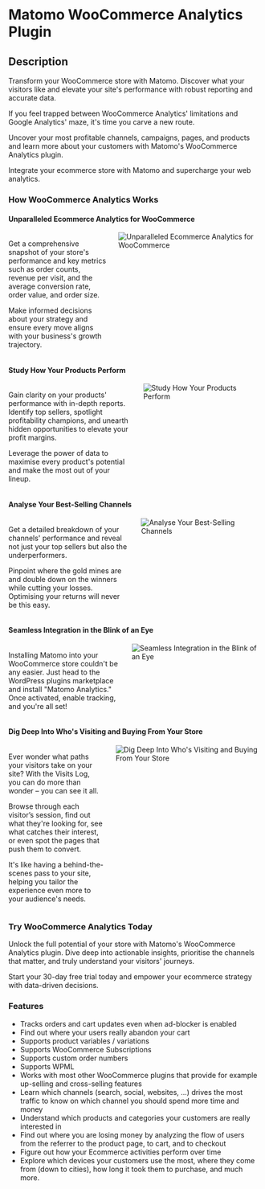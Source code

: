 # Matomo WooCommerce Analytics Plugin

## Description

Transform your WooCommerce store with Matomo. Discover what your visitors like and elevate your site's performance with robust reporting and accurate data.

If you feel trapped between WooCommerce Analytics' limitations and Google Analytics' maze, it's time you carve a new route.

Uncover your most profitable channels, campaigns, pages, and products and learn more about your customers with Matomo's WooCommerce Analytics plugin.

Integrate your ecommerce store with Matomo and supercharge your web analytics.

### How WooCommerce Analytics Works

#### Unparalleled Ecommerce Analytics for WooCommerce

<div class="main-div-readme" style="display: flex;height: auto;">
<div class="left-div-readme" style="width: 50%;">
<p>Get a comprehensive snapshot of your store's performance and key metrics such as order counts, revenue per visit, and the average conversion rate, order value, and order size.</p>
<p>Make informed decisions about your strategy and ensure every move aligns with your business's growth trajectory.</p>
</div>
<div class="right-div-readme" style="flex-grow: 1;">
<img src="https://plugins.matomo.org/img/WooCommerceAnalytics/image1.png" style="margin-left: 24px;" alt="Unparalleled Ecommerce Analytics for WooCommerce">
</div>
</div>

#### Study How Your Products Perform

<div class="main-div-readme" style="display: flex;height: auto;">
<div class="left-div-readme" style="width: 50%;">
<p>Gain clarity on your products' performance with in-depth reports. Identify top sellers, spotlight profitability champions, and unearth hidden opportunities to elevate your profit margins.</p>
<p>Leverage the power of data to maximise every product's potential and make the most out of your lineup.</p>
</div>
<div class="right-div-readme" style="flex-grow: 1;">
<img src="https://plugins.matomo.org/img/WooCommerceAnalytics/image2.jpg" style="margin-left: 24px;" alt="Study How Your Products Perform">
</div>
</div>

#### Analyse Your Best-Selling Channels

<div class="main-div-readme" style="display: flex;height: auto;">
<div class="left-div-readme" style="width: 50%;">
<p>Get a detailed breakdown of your channels' performance and reveal not just your top sellers but also the underperformers.</p>
<p>Pinpoint where the gold mines are and double down on the winners while cutting your losses. Optimising your returns will never be this easy.</p>
</div>
<div class="right-div-readme" style="flex-grow: 1;">
<img src="https://plugins.matomo.org/img/WooCommerceAnalytics/image3.jpg" style="margin-left: 24px;" alt="Analyse Your Best-Selling Channels">
</div>
</div>

#### Seamless Integration in the Blink of an Eye

<div class="main-div-readme" style="display: flex;height: auto;">
<div class="left-div-readme" style="width: 50%;">
<p>Installing Matomo into your WooCommerce store couldn't be any easier. Just head to the WordPress plugins marketplace and install "Matomo Analytics." Once activated, enable tracking, and you're all set!</p>
</div>
<div class="right-div-readme" style="flex-grow: 1;">
<img src="https://plugins.matomo.org/img/WooCommerceAnalytics/image4.png" style="margin-left: 24px;" alt="Seamless Integration in the Blink of an Eye">
</div>
</div>

#### Dig Deep Into Who's Visiting and Buying From Your Store

<div class="main-div-readme" style="display: flex;height: auto;">
<div class="left-div-readme" style="width: 50%;">
<p>Ever wonder what paths your visitors take on your site? With the Visits Log, you can do more than wonder – you can see it all.</p>
<p>Browse through each visitor’s session, find out what they're looking for, see what catches their interest, or even spot the pages that push them to convert.</p>
<p>It's like having a behind-the-scenes pass to your site, helping you tailor the experience even more to your audience's needs.</p>
</div>
<div class="right-div-readme" style="flex-grow: 1;">
<img src="https://plugins.matomo.org/img/WooCommerceAnalytics/image5.png" style="margin-left: 24px;" alt="Dig Deep Into Who's Visiting and Buying From Your Store">
</div>
</div>


### Try WooCommerce Analytics Today

Unlock the full potential of your store with Matomo's WooCommerce Analytics plugin. Dive deep into actionable insights, prioritise the channels that matter, and truly understand your visitors' journeys.

Start your 30-day free trial today and empower your ecommerce strategy with data-driven decisions.

### Features

* Tracks orders and cart updates even when ad-blocker is enabled
* Find out where your users really abandon your cart
* Supports product variables / variations
* Supports WooCommerce Subscriptions
* Supports custom order numbers
* Supports WPML
* Works with most other WooCommerce plugins that provide for example up-selling and cross-selling features
* Learn which channels (search, social, websites, ...) drives the most traffic to know on which channel you should spend more time and money
* Understand which products and categories your customers are really interested in
* Find out where you are losing money by analyzing the flow of users from the referrer to the product page, to cart, and to checkout
* Figure out how your Ecommerce activities perform over time
* Explore which devices your customers use the most, where they come from (down to cities), how long it took them to purchase, and much more. 